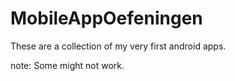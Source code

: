 # MobileAppOefeningen

These are a collection of my very first android apps. 


note: Some might not work.
